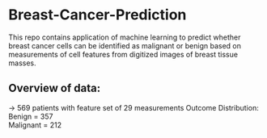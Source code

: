 # Breast-Cancer-Prediction
  This repo contains application of machine learning to predict whether breast cancer cells can be identified as malignant or benign based on measurements of cell features from digitized images of breast tissue masses.
  
## Overview of data:
-> 569 patients with feature set of 29 measurements
Outcome Distribution:
Benign	= 357 	
Malignant	= 212	

